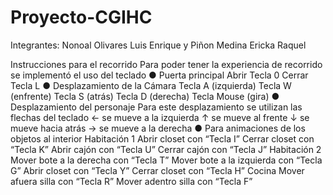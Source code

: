 # Proyecto-CGIHC
Integrantes: Nonoal Olivares Luis Enrique y Piñon Medina Ericka Raquel

Instrucciones para el recorrido
Para poder tener la experiencia de recorrido se implementó el uso del teclado
● Puerta principal
Abrir Tecla 0
Cerrar Tecla L
● Desplazamiento de la Cámara
Tecla A (izquierda)
Tecla W (enfrente)
Tecla S (atrás)
Tecla D (derecha)
Tecla Mouse (gira)
● Desplazamiento del personaje
Para este desplazamiento se utilizan las flechas del teclado
← se mueve a la izquierda
↑ se mueve al frente
↓ se mueve hacia atrás
→ se mueve a la derecha
● Para animaciones de los objetos al interior
Habitación 1
Abrir closet con “Tecla I”
Cerrar closet con “Tecla K”
Abrir cajón con “Tecla U”
Cerrar cajón con “Tecla J”
Habitación 2
Mover bote a la derecha con “Tecla T”
Mover bote a la izquierda con “Tecla G”
Abrir closet con “Tecla Y”
Cerrar closet con “Tecla H”
Cocina
Mover afuera silla con “Tecla R”
Mover adentro silla con “Tecla F”
